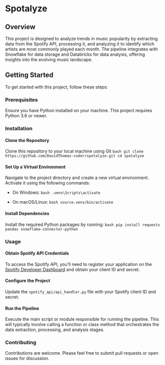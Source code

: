 # Spotalyze

## Overview

This project is designed to analyze trends in music popularity by extracting data from the Spotify API, processing it, and analyzing it to identify which artists are most commonly played each month. The pipeline integrates with Snowflake for data storage and Databricks for data analysis, offering insights into the evolving music landscape.

## Getting Started

To get started with this project, follow these steps:

### Prerequisites

Ensure you have Python installed on your machine. This project requires Python 3.6 or newer.

### Installation

#### Clone the Repository

Clone this repository to your local machine using Git
```bash git clone https://github.com/DavidThomas-coder/spotalyze.git cd spotalyze```


#### Set Up a Virtual Environment

Navigate to the project directory and create a new virtual environment. Activate it using the following commands:

- On Windows:
```bash .venv\Scripts\activate```

- On macOS/Linux:
```bash source.venv/bin/activate```


#### Install Dependencies

Install the required Python packages by running:
```bash pip install requests pandas snowflake-connector-python```


### Usage

#### Obtain Spotify API Credentials

To access the Spotify API, you'll need to register your application on the [Spotify Developer Dashboard](https://developer.spotify.com/dashboard/applications) and obtain your client ID and secret.

#### Configure the Project

Update the `spotify_api/api_handler.py` file with your Spotify client ID and secret.

#### Run the Pipeline

Execute the main script or module responsible for running the pipeline. This will typically involve calling a function or class method that orchestrates the data extraction, processing, and analysis stages.

### Contributing

Contributions are welcome. Please feel free to submit pull requests or open issues for discussion.


